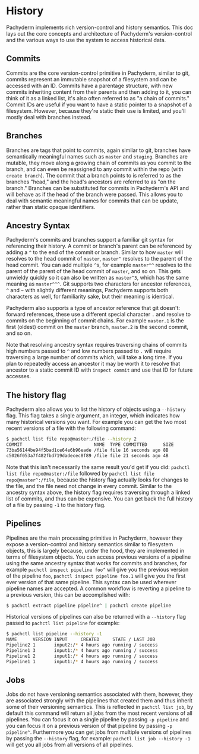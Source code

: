 # History

Pachyderm implements rich version-control and history semantics. This doc
lays out the core concepts and architecture of Pachyderm's version-control
and the various ways to use the system to access historical data.

## Commits

Commits are the core version-control primitive in Pachyderm, similar to
git, commits represent an immutable snapshot of a filesystem and can be
accessed with an ID. Commits have a parentage structure, with new commits
inheriting content from their parents and then adding to it, you can think
of it as a linked list, it's also often referred to as "a chain of
commits." Commit IDs are useful if you want to have a static pointer to
a snapshot of a filesystem. However, because they're static their use is
limited, and you'll mostly deal with branches instead.

## Branches

Branches are tags that point to commits, again similar to git, branches
have semantically meaningful names such as `master` and `staging`.
Branches are mutable, they move along a growing chain of commits as you
commit to the branch, and can even be reassigned to any commit within the
repo (with `create branch`). The commit that a branch points to is
referred to as the branches "head," and the head's ancestors are referred
to as "on the branch." Branches can be substituted for commits in
Pachyderm's API and will behave as if the head of the branch were passed.
This allows you to deal with semantic meaningful names for commits that
can be update, rather than static opaque identifiers.

## Ancestry Syntax

Pachyderm's commits and branches support a familiar git syntax for
referencing their history. A commit or branch's parent can be referenced
by adding a `^` to the end of the commit or branch. Similar to how
`master` will resolves to the head commit of `master`, `master^` resolves
to the parent of the head commit. You can add multiple `^`s, for example
`master^^` resolves to the parent of the parent of the head commit of
`master`, and so on. This gets unwieldy quickly so it can also be written
as `master^3`, which has the same meaning as `master^^^`. Git supports two
characters for ancestor references, `^` and `~` with slightly different
meanings, Pachyderm supports both characters as well, for familiarity
sake, but their meaning is identical.

Pachyderm also supports a type of ancestor reference that git doesn't:
forward references, these use a different special character `.` and
resolve to commits on the beginning of commit chains. For example
`master.1` is the first (oldest) commit on the `master` branch, `master.2`
is the second commit, and so on.

Note that resolving ancestry syntax requires traversing chains of commits
high numbers passed to `^` and low numbers passed to `.` will require
traversing a large number of commits which, will take a long time. If you
plan to repeatedly access an ancestor it may be worth it to resolve that
ancestor to a static commit ID with `inspect commit` and use that ID for
future accesses.

## The history flag

Pachyderm also allows you to list the history of objects using
a `--history` flag. This flag takes a single argument, an integer, which
indicates how many historical versions you want. For example you can get
the two most recent versions of a file with the following command:

```sh
$ pachctl list file repo@master:/file --history 2
COMMIT                           NAME  TYPE COMMITTED      SIZE
73ba56144be94f5bad1ce64e6b96eade /file file 16 seconds ago 8B
c5026f053a7f482fbd719dadecec8f89 /file file 21 seconds ago 4B
```

Note that this isn't necessarily the same result you'd get if you did:
`pachctl list file repo@master:/file` followed by `pachctl list file
repo@master^:/file`, because the history flag actually looks for changes
to the file, and the file need not change in every commit. Similar to the
ancestry syntax above, the history flag requires traversing through
a linked list of commits, and thus can be expensive. You can get back the
full history of a file by passing `-1` to the history flag.


## Pipelines

Pipelines are the main processing primitive in Pachyderm, however they
expose a version-control and history semantics similar to filesystem
objects, this is largely because, under the hood, they are implemented in
terms of filesystem objects. You can access previous versions of
a pipeline using the same ancestry syntax that works for commits and
branches, for example `pachctl inspect pipeline foo^` will give you the
previous version of the pipeline `foo`, `pachctl inspect pipeline foo.1`
will give you the first ever version of that same pipeline. This syntax
can be used wherever pipeline names are accepted. A common workflow is
reverting a pipeline to a previous version, this can be accomplished with:

```sh
$ pachctl extract pipeline pipeline^ | pachctl create pipeline
```

Historical versions of pipelines can also be returned with a `--history`
flag passed to `pachctl list pipeline` for example:

```sh
$ pachctl list pipeline --history -1
NAME      VERSION INPUT     CREATED     STATE / LAST JOB
Pipeline2 1       input2:/* 4 hours ago running / success
Pipeline1 3       input1:/* 4 hours ago running / success
Pipeline1 2       input1:/* 4 hours ago running / success
Pipeline1 1       input1:/* 4 hours ago running / success
```

## Jobs

Jobs do not have versioning semantics associated with them, however, they
are associated strongly with the pipelines that created them and thus
inherit some of their versioning semantics. This is reflected in `pachctl list
job`, by default this command will return all jobs from the most recent
versions of all pipelines. You can focus it on a single pipeline by passing `-p
pipeline` and you can focus it on a previous version of that pipeline by
passing `-p pipeline^`. Furthermore you can get jobs from multiple versions of
pipelines by passing the `--history` flag, for example: `pachctl list job
--history -1` will get you all jobs from all versions of all pipelines.
